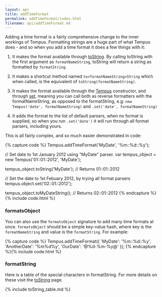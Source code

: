 ```yaml
---
layout: api
title: addTimeFormat
permalink: addTimeFormat/index.html
filename: api/addTimeFormat.md
---
```


Adding a time format is a fairly comprehensive change to the inner workings of 
Tempus. Formatting strings are a huge part of what Tempus does - and so when you 
add a time format it does a few things with it:

 1. It makes the format available through [toString](/api/toString). By calling
    toString with the first argument as `formatNameString`, toString will return
    a string as formatted by `formatString`.

 2. It makes a shortcut method named `to<formatNameString>String` which when 
    called, is the equivalent of `toString(formatNameString)`.

 3. It makes the format available through the [Tempus](/api/Tempus) constructor, 
    and through [set](/api/set), meaning you can call both as reverse formatters
    with the formatNameString, as opposed to the formatString, e.g:
    `new Tempus('date', formatNameString)` and `.set('date', formatNameString)`

 4. It adds the format to the list of default parsers, when no format is 
    supplied, so when you run `.set('date')` it will run through all format 
    parsers, including yours.

This is all fairly complex, and so much easier demonstrated in code:

{% capture code %}
Tempus.addTimeFormat('MyDate', '%m::%d::%y');

// Set date to 1st January 2012 using "MyDate" parser.
var tempus_object = new Tempus('01::01::2012', 'MyDate');

tempus_object.toString('MyDate'); // Returns 01::01::2012

// Set the date to 1st Febuary 2012, by trying all format parsers
tempus.object.set('02::01::2012');

tempus_object.toMyDateString(); // Returns 02::01::2012
{% endcapture %}{% include code.html %}

### formatsObject

You can also use the `formatsObject` signature to add many time formats at once.
`formatsObject` should be a simple key-value hash, where key is the 
`formatNameString` and value is the `formatString`. For example:

{% capture code %}
Tempus.addTimeFormat({
    'MyDate': '%m::%d::%y',
    'AnotherDate': '%m%d%y',
    'OurDate': '@%d-%m-%y@'
});
{% endcapture %}{% include code.html %}

### formatString

Here is a table of the special characters in formatString. For more details on 
these visit the [toString](/api/toString) page.

{% include toString_table.md %}